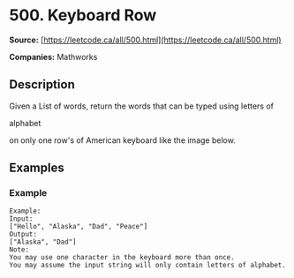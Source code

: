 # 500. Keyboard Row

**Source:** [https://leetcode.ca/all/500.html](https://leetcode.ca/all/500.html)

**Companies:** Mathworks

## Description

Given a List of words, return the words that can be typed using letters of

alphabet

on
        only one row's of American keyboard like the image below.

## Examples

### Example

```
Example:
Input:
["Hello", "Alaska", "Dad", "Peace"]
Output:
["Alaska", "Dad"]
Note:
You may use one character in the keyboard more than once.
You may assume the input string will only contain letters of alphabet.
```

